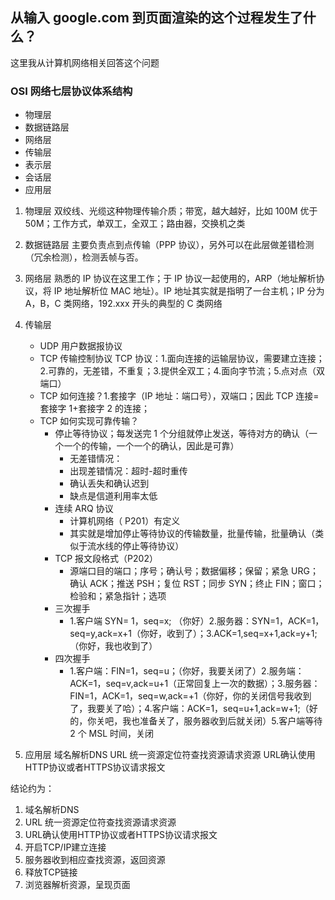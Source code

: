 ## 从输入 google.com 到页面渲染的这个过程发生了什么？

这里我从计算机网络相关回答这个问题

### OSI 网络七层协议体系结构

- 物理层
- 数据链路层
- 网络层
- 传输层
- 表示层
- 会话层
- 应用层

1. 物理层
   双绞线、光缆这种物理传输介质；带宽，越大越好，比如 100M 优于 50M；工作方式，单双工，全双工；路由器，交换机之类
2. 数据链路层
   主要负责点到点传输（PPP 协议），另外可以在此层做差错检测（冗余检测），检测丢帧与否。
3. 网络层
   熟悉的 IP 协议在这里工作；于 IP 协议一起使用的，ARP（地址解析协议，将 IP 地址解析位 MAC 地址）。IP 地址其实就是指明了一台主机；IP 分为 A，B，C 类网络，192.xxx 开头的典型的 C 类网络
4. 传输层
   - UDP 用户数据报协议
   - TCP 传输控制协议
     TCP 协议：1.面向连接的运输层协议，需要建立连接；2.可靠的，无差错，不重复；3.提供全双工；4.面向字节流；5.点对点（双端口）
   - TCP 如何连接？1.套接字（IP 地址：端口号），双端口；因此 TCP 连接=套接字 1+套接字 2 的连接；
   - TCP 如何实现可靠传输？
     - 停止等待协议；每发送完 1 个分组就停止发送，等待对方的确认（一个一个的传输，一个一个的确认，因此是可靠）
       - 无差错情况：
       - 出现差错情况：超时-超时重传
       - 确认丢失和确认迟到
       - 缺点是信道利用率太低
     - 连续 ARQ 协议
       - 计算机网络（ P201）有定义
       - 其实就是增加停止等待协议的传输数量，批量传输，批量确认（类似于流水线的停止等待协议）
     - TCP 报文段格式（P202）
       - 源端口目的端口；序号；确认号；数据偏移；保留；紧急 URG；确认 ACK；推送 PSH；复位 RST；同步 SYN；终止 FIN；窗口；检验和；紧急指针；选项
     - 三次握手
       - 1.客户端 SYN= 1，seq=x; （你好）2.服务器：SYN=1，ACK=1，seq=y,ack=x+1（你好，收到了）；3.ACK=1,seq=x+1,ack=y+1;（你好，我也收到了）
     - 四次握手
       - 1.客户端：FIN=1，seq=u；（你好，我要关闭了）2.服务端：ACK=1，seq=v,ack=u+1（正常回复上一次的数据）；3.服务器：FIN=1，ACK=1，seq=w,ack=+1（你好，你的关闭信号我收到了，我要关了哈）；4.客户端：ACK=1，seq=u+1,ack=w+1;（好的，你关吧，我也准备关了，服务器收到后就关闭）5.客户端等待 2 个 MSL 时间，关闭

5. 应用层
   域名解析DNS
   URL 统一资源定位符查找资源请求资源
   URL确认使用HTTP协议或者HTTPS协议请求报文

结论约为：
   1. 域名解析DNS
   2. URL 统一资源定位符查找资源请求资源
   3. URL确认使用HTTP协议或者HTTPS协议请求报文
   4. 开启TCP/IP建立连接
   5. 服务器收到相应查找资源，返回资源
   6. 释放TCP链接
   7. 浏览器解析资源，呈现页面
